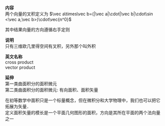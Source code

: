 **内容**  
两个向量的叉积定义为 $\vec a\times\vec b=(|\vec a|\cdot|\vec b|\cdot\sin <\vec a,\vec b>)\cdot\vec{n^0}$  
  
其中结果向量的方向遵循右手定则  
  
**说明**  
只有三维欧几里得空间有叉积，另外那个叫外积  
  
**英文名称**  
cross product  
vector product  
  
**延伸**  
第一类曲面积分的面积微元  
第二类曲面积分的面积微元: 有向面积、面积矢量  
  
在初等数学中面积只是一个标量概念，但在微积分和大学物理中，我们也可以把它拓展为矢量．  
定义面积矢量的模长是一个平面几何图形的面积，方向是其所在平面的两个法向量之一  
